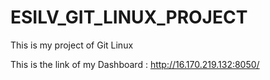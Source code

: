 # ESILV_GIT_LINUX_PROJECT
This is my project of Git Linux 


This is the link of my Dashboard : http://16.170.219.132:8050/
